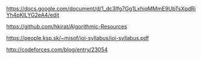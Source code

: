 https://docs.google.com/document/d/1_dc3Ifg7Gg1LxhiqMMmE9UbTsXpdRiYh4pKILYG2eA4/edit

https://github.com/hkirat/Algorithmic-Resources

https://people.ksp.sk/~misof/ioi-syllabus/ioi-syllabus.pdf

http://codeforces.com/blog/entry/23054

